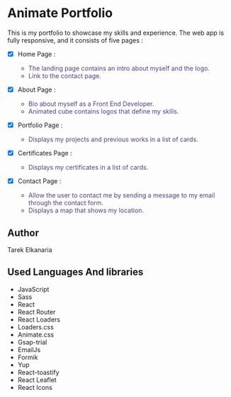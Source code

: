 # Animate Portfolio

This is my portfolio to showcase my skills and experience. The web app is fully responsive, and it consists of five pages :

- [x] Home Page :

  - <font color="#563d7c">The landing page contains an intro about myself and the logo.</font>
  - <font color="#563d7c">Link to the contact page.</font>

- [x] About Page :

  - <font color="#563d7c">Bio about myself as a Front End Developer.</font>
  - <font color="#563d7c">Animated cube contains logos that define my skills.</font>

- [x] Portfolio Page :

  - <font color="#563d7c">Displays my projects and previous works in a list of cards.</font>

- [x] Certificates Page :

  - <font color="#563d7c">Displays my certificates in a list of cards.</font>

- [x] Contact Page :
  - <font color="#563d7c">Allow the user to contact me by sending a message to my email through the contact form.</font>
  - <font color="#563d7c">Displays a map that shows my location.</font>

## Author

Tarek Elkanaria

## Used Languages And libraries

- JavaScript
- Sass
- React
- React Router
- React Loaders
- Loaders.css
- Animate.css
- Gsap-trial
- EmailJs
- Formik
- Yup
- React-toastify
- React Leaflet
- React Icons
